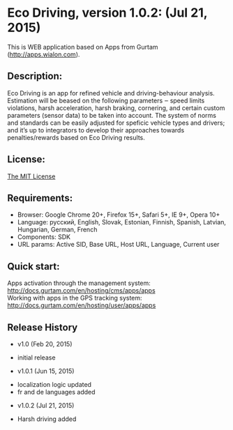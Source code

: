 # Eco Driving, version 1.0.2: (Jul 21, 2015)
This is WEB application based on Apps from Gurtam (http://apps.wialon.com).

## Description:
Eco Driving is an app for refined vehicle and driving-behaviour analysis.
Estimation will be beased on the following parameters ‒ speed limits violations, harsh acceleration,
harsh braking, cornering, and certain custom parameters (sensor data) to be taken into account.
The system of norms and standards can be easily adjusted for speficic vehicle types and drivers;
and it’s up to integrators to develop their approaches towards penalties/rewards based on Eco Driving results.

## License:
[The MIT License](../master/LICENSE-MIT)

## Requirements:
 * Browser: Google Chrome 20+, Firefox 15+, Safari 5+, IE 9+, Opera 10+
 * Language: русский, English, Slovak, Estonian, Finnish, Spanish, Latvian, Hungarian, German, French
 * Components: SDK
 * URL params: Active SID, Base URL, Host URL, Language, Current user

## Quick start:
Apps activation through the management system: http://docs.gurtam.com/en/hosting/cms/apps/apps  
Working with apps in the GPS tracking system: http://docs.gurtam.com/en/hosting/user/apps/apps

## Release History
 * v1.0 (Feb 20, 2015)  
- initial release

 * v1.0.1 (Jun 15, 2015)  
- localization logic updated
- fr and de languages added

* v1.0.2 (Jul 21, 2015)  
- Harsh driving added